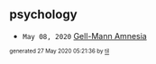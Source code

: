 ## psychology


* <code>May 08, 2020</code> [Gell-Mann Amnesia](2020-05-08T09-08-00-gell-mann-amnesia.md)

<sup><sub>generated 27 May 2020 05:21:36 by <a href='https://github.com/senorprogrammer/til'>til</a></sub></sup>
